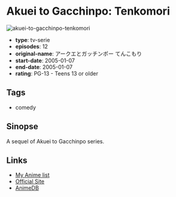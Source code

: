 # Akuei to Gacchinpo: Tenkomori

![akuei-to-gacchinpo-tenkomori](https://cdn.myanimelist.net/images/anime/13/71655.jpg)

-   **type**: tv-serie
-   **episodes**: 12
-   **original-name**: アークエとガッチンポー てんこもり
-   **start-date**: 2005-01-07
-   **end-date**: 2005-01-07
-   **rating**: PG-13 - Teens 13 or older

## Tags

-   comedy

## Sinopse

A sequel of Akuei to Gacchinpo series.

## Links

-   [My Anime list](https://myanimelist.net/anime/29843/Akuei_to_Gacchinpo__Tenkomori)
-   [Official Site](http://www.aniplex.co.jp/unco/unco.html)
-   [AnimeDB](http://anidb.info/perl-bin/animedb.pl?show=anime&aid=3426)
